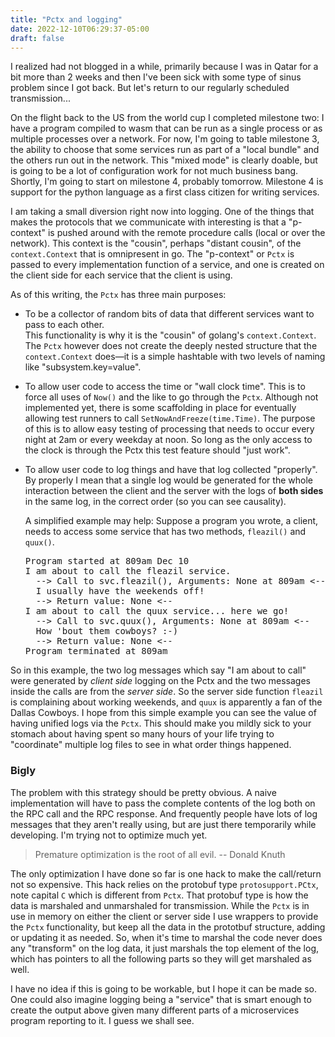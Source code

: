 ```yaml
---
title: "Pctx and logging"
date: 2022-12-10T06:29:37-05:00
draft: false
---
```


I realized had not blogged in a while, primarily because I was in Qatar for a bit more than 2 weeks and then
I've been sick with some type of sinus problem since I got back.  But let's return to our regularly scheduled
transmission...

On the flight back to the US from the world cup I completed milestone two: I have a program compiled to wasm 
that can be run as a single process or as multiple processes over a network.  For now, I'm going to table 
milestone 3, the ability to choose that some services run as part of a "local bundle" and the others run
out in the network.  This "mixed mode" is clearly doable, but is going to be a lot of configuration work
for not much business bang.  Shortly, I'm going to start on milestone 4, probably tomorrow.  Milestone 4 is
support for the python language as a first class citizen for writing services.

I am taking a small diversion right now into logging. One of the things that makes the protocols that we 
communicate with interesting is that a "p-context" is pushed around with the remote procedure calls (local
or over the network).  This context is the "cousin", perhaps "distant cousin", of the `context.Context` that
is omnipresent in go.   The "p-context" or `Pctx` is passed to every implementation function of a service,
and one is created on the client side for each service that the client is using. 

As of this writing, the `Pctx` has three main purposes:

* To be a collector of random bits of data that different services want to pass to each other.  
  This functionality is why it is the "cousin" of golang's `context.Context`.  The `Pctx` however does not
  create the deeply nested structure that the `context.Context` does&mdash;it is a simple hashtable with two
  levels of naming like "subsystem.key=value".
* To allow user code to access the time or "wall clock time".  This is to force all uses of `Now()` and the like
  to go through the `Pctx`.  Although not implemented yet, there is some scaffolding in place for eventually 
  allowing test runners to call `SetNowAndFreeze(time.Time)`.  The purpose of this is to allow easy testing 
  of processing that needs to occur every night at 2am or every weekday at noon.  So long as the only access
  to the clock is through the Pctx this test feature should "just work".
* To allow user code to log things and have that log collected "properly".  By properly I mean that a single
  log would be generated for the whole interaction between the client and the server with the logs of 
  **both sides** in the same log, in the correct order (so you can see causality).  

  A simplified example may help:  Suppose a program you wrote, a client, needs to access some service that
  has two methods, `fleazil()` and `quux()`.

  <pre>
  Program started at 809am Dec 10
  I am about to call the fleazil service.
    --> Call to svc.fleazil(), Arguments: None at 809am <--
    I usually have the weekends off!
    --> Return value: None <--
  I am about to call the quux service... here we go!
    --> Call to svc.quux(), Arguments: None at 809am <--
    How 'bout them cowboys? :-)
    --> Return value: None <--
  Program terminated at 809am
</pre>

So in this example, the two log messages which say "I am about to call" were generated by _client side_ logging 
on the Pctx and the two messages inside the calls are from the _server side_.  So the server side function
`fleazil` is complaining about working weekends, and `quux` is apparently a fan of the Dallas Cowboys.  I hope
from this simple example you can see the value of having unified logs via the `Pctx`.  This should make you
mildly sick to your stomach about having spent so many hours of your life trying to "coordinate" multiple log
files to see in what order things happened.

### Bigly

The problem with this strategy should be pretty obvious.  A naive implementation will have to pass the complete
contents of the log both on the RPC call and the RPC response.  And frequently people have lots of log messages
that they aren't really using, but are just there temporarily while developing.  I'm trying not to optimize 
much yet.

> Premature optimization is the root of all evil. -- Donald Knuth

The only optimization I have done so far is one hack to make the call/return not so expensive.  This hack 
relies on the protobuf type `protosupport.PCtx`, note capital `C` which is different from `Pctx`.  That 
protobuf type is how the data is marshaled and unmarshaled for transmission.  While the `Pctx` is in use
in memory on either the client or server side I use wrappers to provide the `Pctx` functionality, but keep
all the data in the prototbuf structure, adding or updating it as needed.  So, when it's time to marshal
the code never does any "transform" on the log data, it just marshals the top element of the log, which has 
pointers to all the following parts so they will get marshaled as well.

I have no idea if this is going to be workable, but I hope it can be made so.  One could also imagine 
logging being a "service" that is smart enough to create the output above given many different parts of a
microservices program reporting to it.  I guess we shall see.

